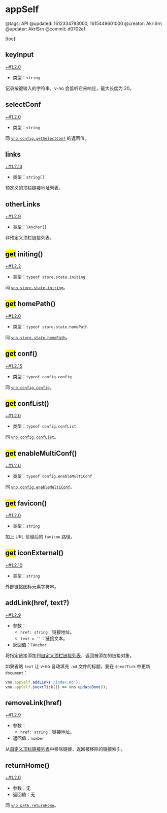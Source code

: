 # appSelf

@tags: API
@updated: 1612334783000, 1615449601000
@creator: AkrISrn
@updater: AkrISrn
@commit: d0702ef

[toc]

## keyInput

[+#1.2.0](/snippets/latest-version.md)

- 类型：`string`

记录按键输入的字符串，v-no 会监听它来响应[](/zh/docs/custom-input-bind.md "#")，最大长度为 20。

## selectConf

[+#1.2.0](/snippets/latest-version.md)

- 类型：`string`

同 [`vno.config.getSelectConf`](/zh/api/config.md "#") 的返回值。

## links

[+#1.2.13](/snippets/latest-version.md)

- 类型：`string[]`

预定义的顶栏链接地址列表。

## otherLinks

[+#1.2.9](/snippets/latest-version.md)

- 类型：`TAnchor[]`

非预定义顶栏链接列表。

## <mark>get</mark> initing()

[+#1.2.2](/snippets/latest-version.md)

- 类型：`typeof store.state.initing`

同 [`vno.store.state.initing`](/zh/api/store.md "#")。

## <mark>get</mark> homePath()

[+#1.2.0](/snippets/latest-version.md)

- 类型：`typeof store.state.homePath`

同 [`vno.store.state.homePath`](/zh/api/store.md "#")。

## <mark>get</mark> conf()

[+#1.2.15](/snippets/latest-version.md)

- 类型：`typeof config.config`

同 [`vno.config.config`](/zh/api/config.md "#")。

## <mark>get</mark> confList()

[+#1.2.0](/snippets/latest-version.md)

- 类型：`typeof config.confList`

同 [`vno.config.confList`](/zh/api/config.md "#")。

## <mark>get</mark> enableMultiConf()

[+#1.2.0](/snippets/latest-version.md)

- 类型：`typeof config.enableMultiConf`

同 [`vno.config.enableMultiConf`](/zh/api/config.md "#")。

## <mark>get</mark> favicon()

[+#1.2.0](/snippets/latest-version.md)

- 类型：`string`

加上 URL 前缀后的 `favicon` 路径。

## <mark>get</mark> iconExternal()

[+#1.2.10](/snippets/latest-version.md)

- 类型：`string`

外部链接图标元素字符串。

## addLink(href, text?)

[+#1.2.9](/snippets/latest-version.md)

- 参数：
    - `href: string`：链接地址。
    - `text = ''`：链接文本。
- 返回值：`TAnchor`

将指定链接添加到[自定义顶栏链接列表](/zh/api/appSelf.md "#")，返回被添加的链接对象。

如果省略 `text` 让 v-no 自动填充 `.md` 文件的标题，要在 `$nextTick` 中更新 `document`：

```js
vno.appSelf.addLink('/index.md');
vno.appSelf.$nextTick(() => vno.updateDom());
```

## removeLink(href)

[+#1.2.9](/snippets/latest-version.md)

- 参数：
    - `href: string`：链接地址。
- 返回值：`number`

从[自定义顶栏链接列表](/zh/api/appSelf.md "#")中移除链接，返回被移除的链接索引。

## returnHome()

[+#1.2.0](/snippets/latest-version.md)

- 参数：无
- 返回值：无

同 [`vno.path.returnHome`](/zh/api/path.md "#")。
